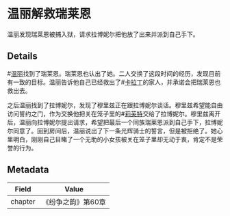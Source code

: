 # 温丽解救瑞莱恩
温丽发现瑞莱恩被捕入狱，请求拉博妮尔把他放了出来并派到自己手下。

## Details
#[温丽](characters/venli)找到了瑞莱恩。瑞莱恩也认出了她。二人交换了这段时间的经历，发现目前有一致的目标。温丽告诉他自己已经救出了#[卡拉丁](characters/kaladin)的家人，并承诺会把瑞莱恩也救出去。

之后温丽找到了拉博妮尔，发现了穆里兹正在跟拉博妮尔谈话。穆里兹希望能自由访问誓约之门，作为交换他把关在笼子里的#[莉芙特](characters/lift)交给了拉博妮尔。穆里兹离开后，温丽向拉博妮尔提出请求，希望把最后一个同族瑞莱恩派到自己手下，拉博妮尔同意了。回到房间后，温丽说出了下一条光辉骑士的誓言，但是被拒绝了。她心里明白，刚刚自己目睹了一个无助的小女孩被关在笼子里却无动于衷，肯定不是荣誉的行为。

## Metadata
| Field | Value |
| ----- | ----- |
| chapter | 《纷争之韵》第60章 |
